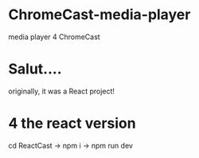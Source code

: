 # ChromeCast-media-player
media player 4 ChromeCast

# Salut....
originally, it was a React project!

# 4 the react version
cd ReactCast -> npm i -> npm run dev
